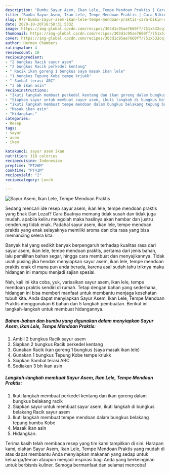 ```yaml
---
description: "Bumbu Sayur Asem, Ikan Lele, Tempe Mendoan Praktis | Cara Bikin Sayur Asem, Ikan Lele, Tempe Mendoan Praktis Yang Enak Dan Lezat"
title: "Bumbu Sayur Asem, Ikan Lele, Tempe Mendoan Praktis | Cara Bikin Sayur Asem, Ikan Lele, Tempe Mendoan Praktis Yang Enak Dan Lezat"
slug: 977-bumbu-sayur-asem-ikan-lele-tempe-mendoan-praktis-cara-bikin-sayur-asem-ikan-lele-tempe-mendoan-praktis-yang-enak-dan-lezat
date: 2020-10-20T16:58:31.533Z
image: https://img-global.cpcdn.com/recipes/303d1c95ae7660ff/751x532cq70/sayur-asem-ikan-lele-tempe-mendoan-praktis-foto-resep-utama.jpg
thumbnail: https://img-global.cpcdn.com/recipes/303d1c95ae7660ff/751x532cq70/sayur-asem-ikan-lele-tempe-mendoan-praktis-foto-resep-utama.jpg
cover: https://img-global.cpcdn.com/recipes/303d1c95ae7660ff/751x532cq70/sayur-asem-ikan-lele-tempe-mendoan-praktis-foto-resep-utama.jpg
author: Herman Chambers
ratingvalue: 4
reviewcount: 10
recipeingredient:
- "2 bungkus Racik sayur asem"
- "2 bungkus Racik perkedel kentang"
- " Racik ikan goreng 1 bungkus saya masak ikan lele"
- "1 bungkus Tepung Kobe tempe kriukk"
- " Sambal terasi ABC"
- "3 bh ikan asin"
recipeinstructions:
- "Ikuti langkah membuat perkedel kentang dan ikan goreng dalam bungkus belakang racik"
- "Siapkan sayur untuk membuat sayur asem, ikuti langkah di bungkus belakang Racik sayur asem"
- "Ikuti langkah membuat tempe mendoan dalam bungkus belakang tepung bumbu Kobe"
- "Masak ikan asin"
- "Hidangkan."
categories:
- Resep
tags:
- sayur
- asem
- ikan

katakunci: sayur asem ikan 
nutrition: 118 calories
recipecuisine: Indonesian
preptime: "PT26M"
cooktime: "PT41M"
recipeyield: "2"
recipecategory: Lunch

---
```



![Sayur Asem, Ikan Lele, Tempe Mendoan Praktis](https://img-global.cpcdn.com/recipes/303d1c95ae7660ff/751x532cq70/sayur-asem-ikan-lele-tempe-mendoan-praktis-foto-resep-utama.jpg)

Sedang mencari ide resep sayur asem, ikan lele, tempe mendoan praktis yang Enak Dan Lezat? Cara Buatnya memang tidak susah dan tidak juga mudah. apabila keliru mengolah maka hasilnya akan hambar dan justru cenderung tidak enak. Padahal sayur asem, ikan lele, tempe mendoan praktis yang enak selayaknya memiliki aroma dan cita rasa yang bisa memancing selera kita.

Banyak hal yang sedikit banyak berpengaruh terhadap kualitas rasa dari sayur asem, ikan lele, tempe mendoan praktis, pertama dari jenis bahan, lalu pemilihan bahan segar, hingga cara membuat dan menyajikannya. Tidak usah pusing jika hendak menyiapkan sayur asem, ikan lele, tempe mendoan praktis enak di mana pun anda berada, karena asal sudah tahu triknya maka hidangan ini mampu menjadi sajian spesial.




Nah, kali ini kita coba, yuk, variasikan sayur asem, ikan lele, tempe mendoan praktis sendiri di rumah. Tetap dengan bahan yang sederhana, hidangan ini bisa memberi manfaat untuk membantu menjaga kesehatan tubuh kita. Anda dapat menyiapkan Sayur Asem, Ikan Lele, Tempe Mendoan Praktis menggunakan 6 bahan dan 5 langkah pembuatan. Berikut ini langkah-langkah untuk membuat hidangannya.

<!--inarticleads1-->

##### Bahan-bahan dan bumbu yang digunakan dalam menyiapkan Sayur Asem, Ikan Lele, Tempe Mendoan Praktis:

1. Ambil 2 bungkus Racik sayur asem
1. Siapkan 2 bungkus Racik perkedel kentang
1. Gunakan  Racik ikan goreng 1 bungkus (saya masak ikan lele)
1. Gunakan 1 bungkus Tepung Kobe tempe kriukk
1. Siapkan  Sambal terasi ABC
1. Sediakan 3 bh ikan asin




<!--inarticleads2-->

##### Langkah-langkah membuat Sayur Asem, Ikan Lele, Tempe Mendoan Praktis:

1. Ikuti langkah membuat perkedel kentang dan ikan goreng dalam bungkus belakang racik
1. Siapkan sayur untuk membuat sayur asem, ikuti langkah di bungkus belakang Racik sayur asem
1. Ikuti langkah membuat tempe mendoan dalam bungkus belakang tepung bumbu Kobe
1. Masak ikan asin
1. Hidangkan.




Terima kasih telah membaca resep yang tim kami tampilkan di sini. Harapan kami, olahan Sayur Asem, Ikan Lele, Tempe Mendoan Praktis yang mudah di atas dapat membantu Anda menyiapkan makanan yang sedap untuk keluarga/teman ataupun menjadi inspirasi bagi Anda yang berkeinginan untuk berbisnis kuliner. Semoga bermanfaat dan selamat mencoba!
